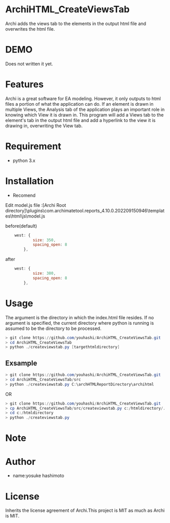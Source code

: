 # ArchiHTML_CreateViewsTab

Archi adds the views tab to the elements in the output html file and overwrites the html file.
 
# DEMO
 
 Does not written it yet.

# Features
 
 Archi is a great software for EA modeling. However, it only outputs to html files a portion of what the application can do.
If an element is drawn in multiple Views, the Analysis tab of the application plays an important role in knowing which View it is drawn in.
This program will add a Views tab to the element's tab in the output html file and add a hyperlink to the view it is drawing in, overwriting the View tab.
 
# Requirement
 
* python 3.x

# Installation
 
* Recomend

Edit model.js file :[Archi Root directory]\plugins\com.archimatetool.reports_4.10.0.202209150946\templates\html\js\model.js

before(default)
```javascript
    west: {
			size: 350,
			spacing_open: 8
		},
```

after
```javascript
    west: {
			size: 380,
			spacing_open: 8
		},
```
# Usage
 
The argument is the directory in which the index.html file resides.
If no argument is specified, the current directory where python is running is assumed to be the directory to be processed.

```powershell
> git clone https://github.com/youhashi/ArchiHTML_CreateViewsTab.git
> cd ArchiHTML_CreateViewsTab
> python ./createviewstab.py [targethtmldirectory]
```

## Exsample

```powershell
> git clone https://github.com/youhashi/ArchiHTML_CreateViewsTab.git
> cd ArchiHTML_CreateViewsTab/src
> python ./createviewstab.py C:\archHTMLReportDirectory\archihtml
```

OR

```powershell
> git clone https://github.com/youhashi/ArchiHTML_CreateViewsTab.git
> cp ArchiHTML_CreateViewsTab/src/createviewstab.py c:/htmldirectory/.
> cd c:/htmldirectory
> python ./createviewstab.py
```

 
# Note
 
 
# Author
 
* name:yosuke hashimoto
 
# License
 
Inherits the license agreement of Archi.This project is MIT as much as Archi is MIT.